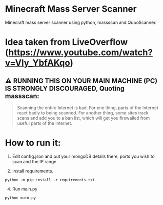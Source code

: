 # Minecraft Mass Server Scanner
Minecraft mass server scanner using python, massscan and QuboScanner.
# Idea taken from LiveOverflow (https://www.youtube.com/watch?v=VIy_YbfAKqo)

## :warning: **RUNNING THIS ON YOUR MAIN MACHINE (PC) IS STRONGLY DISCOURAGED, Quoting massscan:**

> Scanning the entire Internet is bad. For one thing, parts of the Internet react badly to being scanned. For another thing, some sites track scans and add you to a ban 
list, which will get you firewalled from useful parts of the Internet.


# How to run it:
1. Edit config.json and put your mongoDB details there, ports you wish to scan and the IP range.

2. Install requirements.
```
python -m pip install -r requirements.txt
```
4. Run main.py
```
python main.py
```
